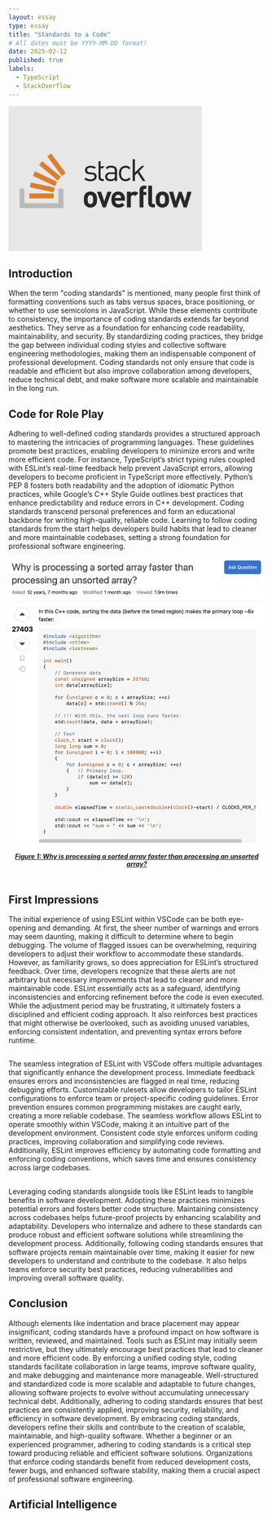 ```yaml
---
layout: essay
type: essay
title: "Standards to a Code"
# All dates must be YYYY-MM-DD format!
date: 2025-02-12
published: true
labels:
  - TypeScript
  - StackOverflow
---
```

<img width="380px" class="rounded float-start pe-3" src="../img/stackoverflow-1.png">

## Introduction
When the term "coding standards" is mentioned, many people first think of formatting conventions such as tabs versus spaces, brace positioning, or whether to use semicolons in JavaScript. While these elements contribute to consistency, the importance of coding standards extends far beyond aesthetics. They serve as a foundation for enhancing code readability, maintainability, and security. By standardizing coding practices, they bridge the gap between individual coding styles and collective software engineering methodologies, making them an indispensable component of professional development. Coding standards not only ensure that code is readable and efficient but also improve collaboration among developers, reduce technical debt, and make software more scalable and maintainable in the long run.

## Code for Role Play
Adhering to well-defined coding standards provides a structured approach to mastering the intricacies of programming languages. These guidelines promote best practices, enabling developers to minimize errors and write more efficient code. For instance, TypeScript’s strict typing rules coupled with ESLint’s real-time feedback help prevent JavaScript errors, allowing developers to become proficient in TypeScript more effectively. Python’s PEP 8 fosters both readability and the adoption of idiomatic Python practices, while Google’s C++ Style Guide outlines best practices that enhance predictability and reduce errors in C++ development. Coding standards transcend personal preferences and form an educational backbone for writing high-quality, reliable code. Learning to follow coding standards from the start helps developers build habits that lead to cleaner and more maintainable codebases, setting a strong foundation for professional software engineering.

<div style="text-align: center; margin-top: 20px; display: flex; flex-direction: column; align-items: center;">
    <a href="https://stackoverflow.com/questions/11227809/why-is-processing-a-sorted-array-faster-than-processing-an-unsorted-array" target="_blank">
        <img width="580px" src="../img/SMARTQUESTION.png" alt="Why is processing a sorted array faster than processing an unsorted array?" style="display: block;">
    </a>
    <a href="https://stackoverflow.com/questions/11227809/why-is-processing-a-sorted-array-faster-than-processing-an-unsorted-array" target="_blank" style="margin-top: 10px; text-align: center; font-size: 0.9em; font-style: italic;">
        <strong>Figure 1: Why is processing a sorted array faster than processing an unsorted array?</strong>
    </a>
    <div style="margin-bottom: 20px;"></div>
</div>


## First Impressions
The initial experience of using ESLint within VSCode can be both eye-opening and demanding. At first, the sheer number of warnings and errors may seem daunting, making it difficult to determine where to begin debugging. The volume of flagged issues can be overwhelming, requiring developers to adjust their workflow to accommodate these standards. However, as familiarity grows, so does appreciation for ESLint’s structured feedback. Over time, developers recognize that these alerts are not arbitrary but necessary improvements that lead to cleaner and more maintainable code. ESLint essentially acts as a safeguard, identifying inconsistencies and enforcing refinement before the code is even executed. While the adjustment period may be frustrating, it ultimately fosters a disciplined and efficient coding approach. It also reinforces best practices that might otherwise be overlooked, such as avoiding unused variables, enforcing consistent indentation, and preventing syntax errors before runtime.

## 
The seamless integration of ESLint with VSCode offers multiple advantages that significantly enhance the development process. Immediate feedback ensures errors and inconsistencies are flagged in real time, reducing debugging efforts. Customizable rulesets allow developers to tailor ESLint configurations to enforce team or project-specific coding guidelines. Error prevention ensures common programming mistakes are caught early, creating a more reliable codebase. The seamless workflow allows ESLint to operate smoothly within VSCode, making it an intuitive part of the development environment. Consistent code style enforces uniform coding practices, improving collaboration and simplifying code reviews. Additionally, ESLint improves efficiency by automating code formatting and enforcing coding conventions, which saves time and ensures consistency across large codebases.

##
Leveraging coding standards alongside tools like ESLint leads to tangible benefits in software development. Adopting these practices minimizes potential errors and fosters better code structure. Maintaining consistency across codebases helps future-proof projects by enhancing scalability and adaptability. Developers who internalize and adhere to these standards can produce robust and efficient software solutions while streamlining the development process. Additionally, following coding standards ensures that software projects remain maintainable over time, making it easier for new developers to understand and contribute to the codebase. It also helps teams enforce security best practices, reducing vulnerabilities and improving overall software quality.

## Conclusion
Although elements like indentation and brace placement may appear insignificant, coding standards have a profound impact on how software is written, reviewed, and maintained. Tools such as ESLint may initially seem restrictive, but they ultimately encourage best practices that lead to cleaner and more efficient code. By enforcing a unified coding style, coding standards facilitate collaboration in large teams, improve software quality, and make debugging and maintenance more manageable. Well-structured and standardized code is more scalable and adaptable to future changes, allowing software projects to evolve without accumulating unnecessary technical debt. Additionally, adhering to coding standards ensures that best practices are consistently applied, improving security, reliability, and efficiency in software development. By embracing coding standards, developers refine their skills and contribute to the creation of scalable, maintainable, and high-quality software. Whether a beginner or an experienced programmer, adhering to coding standards is a critical step toward producing reliable and efficient software solutions. Organizations that enforce coding standards benefit from reduced development costs, fewer bugs, and enhanced software stability, making them a crucial aspect of professional software engineering.

## Artificial Intelligence
